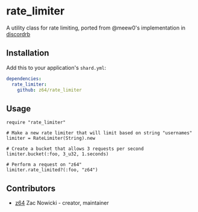 # rate_limiter

A utility class for rate limiting, ported from @meew0's implementation in [discordrb](https://github.com/meew0/discordrb/blob/master/lib/discordrb/commands/rate_limiter.rb)

## Installation

Add this to your application's `shard.yml`:

```yaml
dependencies:
  rate_limiter:
    github: z64/rate_limiter
```

## Usage

```crystal
require "rate_limiter"

# Make a new rate limiter that will limit based on string "usernames"
limiter = RateLimiter(String).new

# Create a bucket that allows 3 requests per second
limiter.bucket(:foo, 3_u32, 1.seconds)

# Perform a request on "z64"
limiter.rate_limited?(:foo, "z64")
```

## Contributors

- [z64](https://github.com/z64) Zac Nowicki - creator, maintainer
